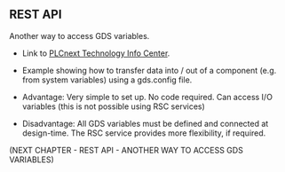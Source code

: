## REST API

Another way to access GDS variables.

- Link to [PLCnext Technology Info Center][rest-info].

- Example showing how to transfer data into / out of a component (e.g. from system variables) using a gds.config file.

- Advantage: Very simple to set up. No code required. Can access I/O variables (this is not possible using RSC services)
- Disadvantage: All GDS variables must be defined and connected at design-time. The RSC service provides more flexibility, if required.


(NEXT CHAPTER - REST API - ANOTHER WAY TO ACCESS GDS VARIABLES)

[rest-info]: http://plcnext-infocenter.s3-website.eu-central-1.amazonaws.com/PLCnext_Technology_InfoCenter/PLCnext_Technology_InfoCenter/Service_Components/REST_data_interface/Data_Service_API_for_PLCnext_Control.htm
